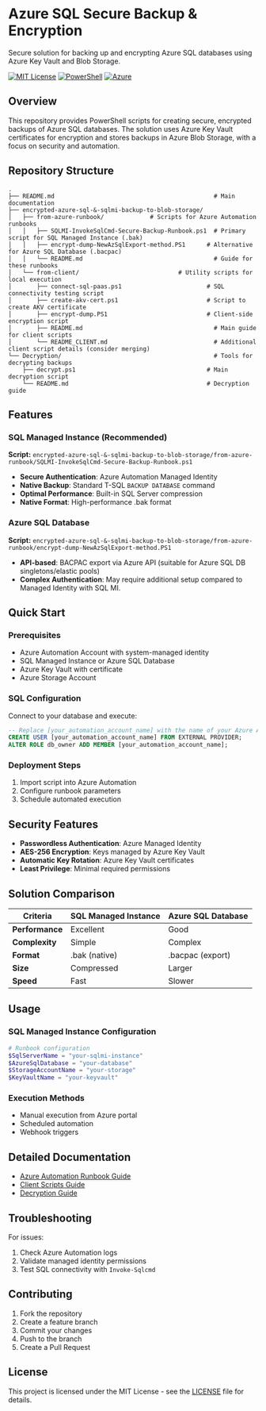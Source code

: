 # Azure SQL Secure Backup & Encryption

Secure solution for backing up and encrypting Azure SQL databases using Azure Key Vault and Blob Storage.

[![MIT License](https://img.shields.io/badge/License-MIT-blue.svg)](LICENSE)
[![PowerShell](https://img.shields.io/badge/PowerShell-5.1+-blue.svg)](https://github.com/PowerShell/PowerShell)
[![Azure](https://img.shields.io/badge/Azure-Automation-0089D6.svg)](https://azure.microsoft.com/services/automation/)

## Overview

This repository provides PowerShell scripts for creating secure, encrypted backups of Azure SQL databases. The solution uses Azure Key Vault certificates for encryption and stores backups in Azure Blob Storage, with a focus on security and automation.

## Repository Structure

```
.
├── README.md                                             # Main documentation
├── encrypted-azure-sql-&-sqlmi-backup-to-blob-storage/
│   ├── from-azure-runbook/             # Scripts for Azure Automation runbooks
│   │   ├── SQLMI-InvokeSqlCmd-Secure-Backup-Runbook.ps1  # Primary script for SQL Managed Instance (.bak)
│   │   ├── encrypt-dump-NewAzSqlExport-method.PS1      # Alternative for Azure SQL Database (.bacpac)
│   │   └── README.md                                     # Guide for these runbooks
│   └── from-client/                            # Utility scripts for local execution
│       ├── connect-sql-paas.ps1                        # SQL connectivity testing script
│       ├── create-akv-cert.ps1                         # Script to create AKV certificate
│       ├── encrypt-dump.PS1                            # Client-side encryption script
│       ├── README.md                                     # Main guide for client scripts
│       └── README_CLIENT.md                              # Additional client script details (consider merging)
└── Decryption/                                           # Tools for decrypting backups
    ├── decrypt.ps1                                     # Main decryption script
    └── README.md                                       # Decryption guide
```

## Features

### SQL Managed Instance (Recommended)
**Script:** `encrypted-azure-sql-&-sqlmi-backup-to-blob-storage/from-azure-runbook/SQLMI-InvokeSqlCmd-Secure-Backup-Runbook.ps1`

- **Secure Authentication**: Azure Automation Managed Identity
- **Native Backup**: Standard T-SQL `BACKUP DATABASE` command
- **Optimal Performance**: Built-in SQL Server compression
- **Native Format**: High-performance .bak format

### Azure SQL Database
**Script:** `encrypted-azure-sql-&-sqlmi-backup-to-blob-storage/from-azure-runbook/encrypt-dump-NewAzSqlExport-method.PS1`

- **API-based**: BACPAC export via Azure API (suitable for Azure SQL DB singletons/elastic pools)
- **Complex Authentication**: May require additional setup compared to Managed Identity with SQL MI.

## Quick Start

### Prerequisites
- Azure Automation Account with system-managed identity
- SQL Managed Instance or Azure SQL Database
- Azure Key Vault with certificate
- Azure Storage Account

### SQL Configuration
Connect to your database and execute:

```sql
-- Replace [your_automation_account_name] with the name of your Azure Automation account's Managed Identity
CREATE USER [your_automation_account_name] FROM EXTERNAL PROVIDER;
ALTER ROLE db_owner ADD MEMBER [your_automation_account_name];
```

### Deployment Steps
1. Import script into Azure Automation
2. Configure runbook parameters
3. Schedule automated execution

## Security Features

- **Passwordless Authentication**: Azure Managed Identity
- **AES-256 Encryption**: Keys managed by Azure Key Vault
- **Automatic Key Rotation**: Azure Key Vault certificates
- **Least Privilege**: Minimal required permissions

## Solution Comparison

| Criteria | SQL Managed Instance | Azure SQL Database |
|----------|---------------------|-------------------|
| **Performance** | Excellent | Good |
| **Complexity** | Simple | Complex |
| **Format** | .bak (native) | .bacpac (export) |
| **Size** | Compressed | Larger |
| **Speed** | Fast | Slower |

## Usage

### SQL Managed Instance Configuration
```powershell
# Runbook configuration
$SqlServerName = "your-sqlmi-instance"
$AzureSqlDatabase = "your-database"
$StorageAccountName = "your-storage"
$KeyVaultName = "your-keyvault"
```

### Execution Methods
- Manual execution from Azure portal
- Scheduled automation
- Webhook triggers

## Detailed Documentation

- [Azure Automation Runbook Guide](encrypted-azure-sql-&-sqlmi-backup-to-blob-storage/from-azure-runbook/README.md)
- [Client Scripts Guide](encrypted-azure-sql-&-sqlmi-backup-to-blob-storage/from-client/README.md)
- [Decryption Guide](Decryption/README.md)

## Troubleshooting

For issues:
1. Check Azure Automation logs
2. Validate managed identity permissions
3. Test SQL connectivity with `Invoke-Sqlcmd`

## Contributing

1. Fork the repository
2. Create a feature branch
3. Commit your changes
4. Push to the branch
5. Create a Pull Request

## License

This project is licensed under the MIT License - see the [LICENSE](LICENSE) file for details.
